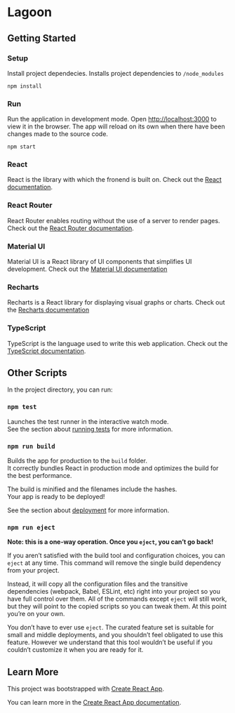 # Lagoon
## Getting Started

### Setup
Install project dependecies. Installs project dependencies to `/node_modules`
```
npm install
```

### Run
Run the application in development mode. Open [http://localhost:3000](http://localhost:3000) to view it in the browser. The app will reload on its own when there have been changes made to the source code.
```
npm start
```

### React
React is the library with which the fronend is built on. Check out the [React documentation](https://reactjs.org/).

### React Router
React Router enables routing without the use of a server to render pages. Check out the [React Router documentation](https://reactrouter.com/en/main).

### Material UI
Material UI is a React library of UI components that simplifies UI development. Check out the [Material UI documentation](https://mui.com/material-ui/getting-started/overview/)

### Recharts
Recharts is a React library for displaying visual graphs or charts. Check out the [Recharts documentation](https://recharts.org/en-US/guide)

### TypeScript
TypeScript is the language used to write this web application. Check out the [TypeScript documentation](https://www.typescriptlang.org/docs/).

## Other Scripts

In the project directory, you can run:

### `npm test`

Launches the test runner in the interactive watch mode.\
See the section about [running tests](https://facebook.github.io/create-react-app/docs/running-tests) for more information.

### `npm run build`

Builds the app for production to the `build` folder.\
It correctly bundles React in production mode and optimizes the build for the best performance.

The build is minified and the filenames include the hashes.\
Your app is ready to be deployed!

See the section about [deployment](https://facebook.github.io/create-react-app/docs/deployment) for more information.

### `npm run eject`

**Note: this is a one-way operation. Once you `eject`, you can’t go back!**

If you aren’t satisfied with the build tool and configuration choices, you can `eject` at any time. This command will remove the single build dependency from your project.

Instead, it will copy all the configuration files and the transitive dependencies (webpack, Babel, ESLint, etc) right into your project so you have full control over them. All of the commands except `eject` will still work, but they will point to the copied scripts so you can tweak them. At this point you’re on your own.

You don’t have to ever use `eject`. The curated feature set is suitable for small and middle deployments, and you shouldn’t feel obligated to use this feature. However we understand that this tool wouldn’t be useful if you couldn’t customize it when you are ready for it.

## Learn More
This project was bootstrapped with [Create React App](https://github.com/facebook/create-react-app).

You can learn more in the [Create React App documentation](https://facebook.github.io/create-react-app/docs/getting-started).

